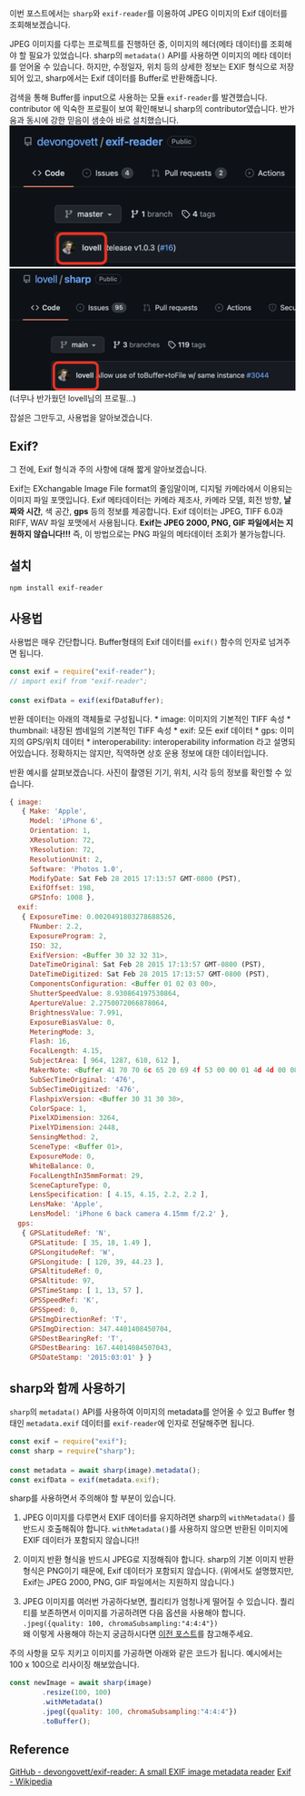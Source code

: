 이번 포스트에서는 `sharp`와 `exif-reader`를 이용하여 JPEG 이미지의 Exif 데이터를 조회해보겠습니다.

JPEG 이미지를 다루는 프로젝트를 진행하던 중, 이미지의 헤더(메타 데이터)를 조회해야 할 필요가 있었습니다.
sharp의 `metadata()` API를 사용하면 이미지의 메타 데이터를 얻어올 수 있습니다.
하지만, 수정일자, 위치 등의 상세한 정보는 EXIF 형식으로 저장되어 있고, sharp에서는 Exif 데이터를 Buffer로 반환해줍니다.

검색을 통해 Buffer를 input으로 사용하는 모듈 `exif-reader`를 발견했습니다.
contributor 에 익숙한 프로필이 보여 확인해보니 sharp의 contributor였습니다. 
반가움과 동시에 강한 믿음이 샘솟아 바로 설치했습니다.
![](./images/exif-reader.png)
![](./images/sharp.png)
(너무나 반가웠던 lovell님의 프로필...)

잡설은 그만두고, 사용법을 알아보겠습니다.

## Exif?
그 전에, Exif 형식과 주의 사항에 대해 짧게 알아보겠습니다.

Exif는 EXchangable Image File format의 줄임말이며, 디지털 카메라에서 이용되는 이미지 파일 포맷입니다.
Exif 메타데이터는 카메라 제조사, 카메라 모델, 회전 방향, **날짜와 시간**,  색 공간, **gps** 등의 정보를 제공합니다.
Exif 데이터는 JPEG, TIFF 6.0과 RIFF, WAV 파일 포맷에서 사용됩니다. 
**Exif는 JPEG 2000, PNG, GIF 파일에서는 지원하지 않습니다!!!**
즉, 이 방법으로는 PNG 파일의 메타데이터 조회가 불가능합니다. 

## 설치
```shell
npm install exif-reader
```

## 사용법
사용법은 매우 간단합니다. 
Buffer형태의 Exif 데이터를 `exif()` 함수의 인자로 넘겨주면 됩니다.
```javascript
const exif = require("exif-reader");
// import exif from "exif-reader";

const exifData = exif(exifDataBuffer);
```
반환 데이터는 아래의 객체들로 구성됩니다.
	* image: 이미지의 기본적인 TIFF 속성
	* thumbnail: 내장된 썸네일의 기본적인 TIFF 속성
	* exif: 모든 exif 데이터
	* gps: 이미지의 GPS/위치 데이터
	* interoperability: interoperability information 라고 설명되어있습니다. 정확하지는 않지만, 직역하면 상호 운용 정보에 대한 데이터입니다.

반환 예시를 살펴보겠습니다.
사진이 촬영된 기기, 위치, 시각 등의 정보를 확인할 수 있습니다.
```javascript
{ image: 
   { Make: 'Apple',
     Model: 'iPhone 6',
     Orientation: 1,
     XResolution: 72,
     YResolution: 72,
     ResolutionUnit: 2,
     Software: 'Photos 1.0',
     ModifyDate: Sat Feb 28 2015 17:13:57 GMT-0800 (PST),
     ExifOffset: 198,
     GPSInfo: 1008 },
  exif: 
   { ExposureTime: 0.0020491803278688526,
     FNumber: 2.2,
     ExposureProgram: 2,
     ISO: 32,
     ExifVersion: <Buffer 30 32 32 31>,
     DateTimeOriginal: Sat Feb 28 2015 17:13:57 GMT-0800 (PST),
     DateTimeDigitized: Sat Feb 28 2015 17:13:57 GMT-0800 (PST),
     ComponentsConfiguration: <Buffer 01 02 03 00>,
     ShutterSpeedValue: 8.930864197530864,
     ApertureValue: 2.2750072066878064,
     BrightnessValue: 7.991,
     ExposureBiasValue: 0,
     MeteringMode: 3,
     Flash: 16,
     FocalLength: 4.15,
     SubjectArea: [ 964, 1287, 610, 612 ],
     MakerNote: <Buffer 41 70 70 6c 65 20 69 4f 53 00 00 01 4d 4d 00 08 00 ...>,
     SubSecTimeOriginal: '476',
     SubSecTimeDigitized: '476',
     FlashpixVersion: <Buffer 30 31 30 30>,
     ColorSpace: 1,
     PixelXDimension: 3264,
     PixelYDimension: 2448,
     SensingMethod: 2,
     SceneType: <Buffer 01>,
     ExposureMode: 0,
     WhiteBalance: 0,
     FocalLengthIn35mmFormat: 29,
     SceneCaptureType: 0,
     LensSpecification: [ 4.15, 4.15, 2.2, 2.2 ],
     LensMake: 'Apple',
     LensModel: 'iPhone 6 back camera 4.15mm f/2.2' },
  gps: 
   { GPSLatitudeRef: 'N',
     GPSLatitude: [ 35, 18, 1.49 ],
     GPSLongitudeRef: 'W',
     GPSLongitude: [ 120, 39, 44.23 ],
     GPSAltitudeRef: 0,
     GPSAltitude: 97,
     GPSTimeStamp: [ 1, 13, 57 ],
     GPSSpeedRef: 'K',
     GPSSpeed: 0,
     GPSImgDirectionRef: 'T',
     GPSImgDirection: 347.4401408450704,
     GPSDestBearingRef: 'T',
     GPSDestBearing: 167.44014084507043,
     GPSDateStamp: '2015:03:01' } }
```


## sharp와 함께 사용하기
`sharp`의 `metadata()` API를 사용하여 이미지의 metadata를 얻어올 수 있고 Buffer 형태인 `metadata.exif` 데이터를 `exif-reader`에 인자로 전달해주면 됩니다.
```javascript
const exif = require("exif");
const sharp = require("sharp");

const metadata = await sharp(image).metadata();
const exifData = exif(metadata.exif);
```

sharp를 사용하면서 주의해야 할 부분이 있습니다.

1. JPEG 이미지를 다루면서 EXIF 데이터를 유지하려면 sharp의 `withMetadata()` 를 반드시 호출해줘야 합니다.
`withMetadata()`를 사용하지 않으면 반환된 이미지에 EXIF 데이터가 포함되지 않습니다!!

2. 이미지 반환 형식을 반드시 JPEG로 지정해줘야 합니다.
sharp의 기본 이미지 반환 형식은 PNG이기 때문에, Exif 데이터가 포함되지 않습니다.
(위에서도 설명했지만, Exif는 JPEG 2000, PNG, GIF 파일에서는 지원하지 않습니다.)

3. JPEG 이미지를 여러번 가공하다보면, 퀄리티가 엄청나게 떨어질 수 있습니다.
퀄리티를 보존하면서 이미지를 가공하려면 다음 옵션을 사용해야 합니다.
`.jpeg({quality: 100, chromaSubsampling:"4:4:4"})`  
왜 이렇게 사용해야 하는지 궁금하시다면 [이전 포스트](https://ji-h.tistory.com/8)를 참고해주세요.

주의 사항을 모두 지키고 이미지를 가공하면 아래와 같은 코드가 됩니다.
예시에서는 100 x 100으로 리사이징 해보았습니다.
```javascript
const newImage = await sharp(image)
		.resize(100, 100)
		.withMetadata()
		.jpeg({quality: 100, chromaSubsampling:"4:4:4"})
		.toBuffer();
```


## Reference
[GitHub - devongovett/exif-reader: A small EXIF image metadata reader](https://github.com/devongovett/exif-reader)
[Exif - Wikipedia](https://en.wikipedia.org/wiki/Exif)

